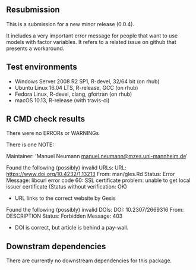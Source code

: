 ## Resubmission

This is a submission for a new minor release (0.0.4). 

It includes a very important error message for people that want to use models
with factor variables. 
It refers to a related issue on github that presents a workaround.


## Test environments

* Windows Server 2008 R2 SP1, R-devel, 32/64 bit (on rhub)
* Ubuntu Linux 16.04 LTS, R-release, GCC (on rhub)
* Fedora Linux, R-devel, clang, gfortran (on rhub)
* macOS 10.13, R-release (with travis-ci)


## R CMD check results
There were no ERRORs or WARNINGs

There is one NOTE:

Maintainer: 'Manuel Neumann <manuel.neumann@mzes.uni-mannheim.de>'
  
Found the following (possibly) invalid URLs:
  URL: https://www.doi.org/10.4232/1.13213
    From: man/gles.Rd
    Status: Error
    Message: libcurl error code 60:
      	SSL certificate problem: unable to get local issuer certificate
      	(Status without verification: OK)

* URL links to the correct website by Gesis

Found the following (possibly) invalid DOIs:
  DOI: 10.2307/2669316
    From: DESCRIPTION
    Status: Forbidden
    Message: 403

* DOI is correct, but article is behind a pay-wall.


## Downstram dependencies
There are currently no downstream dependencies for this package.
